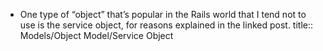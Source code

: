 - One type of “object” that’s popular in the Rails world that I tend not to use is the service object, for reasons explained in the linked post.
  title:: Models/Object Model/Service Object